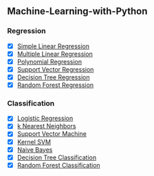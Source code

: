 ## Machine-Learning-with-Python

### Regression
- [x] [Simple Linear Regression](https://github.com/surejyaa/Machine-Learning-with-Python/blob/main/01.Regression/01.Simple_Linear_Regression.ipynb)
- [x] [Multiple Linear Regression](https://github.com/surejyaa/Machine-Learning-with-Python/blob/main/01.Regression/02.Multiple_Linear_Regression.ipynb)
- [x] [Polynomial Regression](https://github.com/surejyaa/Machine-Learning-with-Python/blob/main/01.Regression/03.Polynomial_Regression.ipynb)
- [x] [Support Vector Regression](https://github.com/surejyaa/Machine-Learning-with-Python/blob/main/01.Regression/04.Support_Vector_Regression.ipynb)
- [x] [Decision Tree Regression](https://github.com/surejyaa/Machine-Learning-with-Python/blob/main/01.Regression/05.Decision_Tree_Regression.ipynb)
- [x] [Random Forest  Regression](https://github.com/surejyaa/Machine-Learning-with-Python/blob/main/01.Regression/06.Random_Forest_Regression.ipynb)

### Classification
- [x] [Logistic Regression](https://github.com/surejyaa/Machine-Learning-with-Python/blob/main/02.Classification/07.Logistic_Regression.ipynb)
- [x] [k Nearest Neighbors](https://github.com/surejyaa/Machine-Learning-with-Python/blob/main/02.Classification/08.k_Nearest_Neighbors.ipynb)
- [x] [Support Vector Machine](https://github.com/surejyaa/Machine-Learning-with-Python/blob/main/02.Classification/09.Support_Vector_Machine.ipynb)
- [x] [Kernel SVM](https://github.com/surejyaa/Machine-Learning-with-Python/blob/main/02.Classification/10.Kernel_SVM.ipynb)
- [x] [Naive Bayes](https://github.com/surejyaa/Machine-Learning-with-Python/blob/main/02.Classification/11.Naive_Bayes.ipynb)
- [x] [Decision Tree Classification](https://github.com/surejyaa/Machine-Learning-with-Python/blob/main/02.Classification/12.Decision_Tree_Classification.ipynb)
- [x] [Random Forest Classification](https://github.com/surejyaa/Machine-Learning-with-Python/blob/main/02.Classification/13.Random_Forest_Classification.ipynb)

